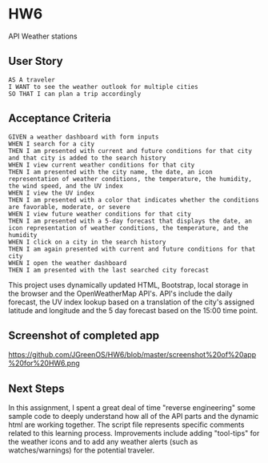 # HW6
API Weather stations

## User Story

```
AS A traveler
I WANT to see the weather outlook for multiple cities
SO THAT I can plan a trip accordingly
```

## Acceptance Criteria

```
GIVEN a weather dashboard with form inputs
WHEN I search for a city
THEN I am presented with current and future conditions for that city and that city is added to the search history
WHEN I view current weather conditions for that city
THEN I am presented with the city name, the date, an icon representation of weather conditions, the temperature, the humidity, the wind speed, and the UV index
WHEN I view the UV index
THEN I am presented with a color that indicates whether the conditions are favorable, moderate, or severe
WHEN I view future weather conditions for that city
THEN I am presented with a 5-day forecast that displays the date, an icon representation of weather conditions, the temperature, and the humidity
WHEN I click on a city in the search history
THEN I am again presented with current and future conditions for that city
WHEN I open the weather dashboard
THEN I am presented with the last searched city forecast
```

This project uses dynamically updated HTML, Bootstrap, local storage in the browser and the OpenWeatherMap API's.  API's include the daily forecast, the UV index lookup based on a translation of the city's assigned latitude and longitude and the 5 day forecast based on the 15:00 time point.

## Screenshot of completed app

https://github.com/JGreenOS/HW6/blob/master/screenshot%20of%20app%20for%20HW6.png

## Next Steps
In this assignment, I spent a great deal of time "reverse engineering" some sample code to deeply understand how all of the API parts and the dynamic html are working together. The script file represents specific comments related to this learning process. 
Improvements include adding "tool-tips" for the weather icons and to add any weather alerts (such as watches/warnings) for the potential traveler.




